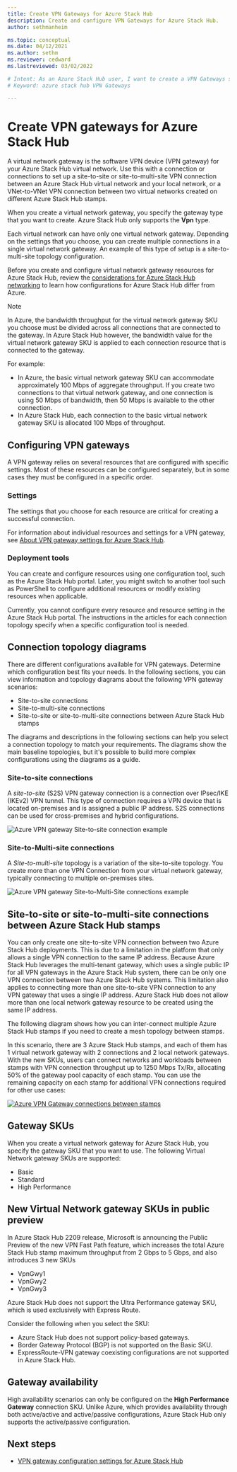 ```yaml
---
title: Create VPN Gateways for Azure Stack Hub 
description: Create and configure VPN Gateways for Azure Stack Hub.
author: sethmanheim

ms.topic: conceptual
ms.date: 04/12/2021
ms.author: sethm
ms.reviewer: cedward
ms.lastreviewed: 03/02/2022

# Intent: As an Azure Stack Hub user, I want to create a VPN Gateways so I can send traffic between my Azure virtual network and my on-premises site.
# Keyword: azure stack hub VPN Gateways

---
```



# Create VPN gateways for Azure Stack Hub

A virtual network gateway is the software VPN device (VPN gateway) for your Azure Stack Hub virtual network. Use this with a connection or connections to set up a site-to-site or site-to-multi-site VPN connection between an Azure Stack Hub virtual network and your local network, or a VNet-to-VNet VPN connection between two virtual networks created on different Azure Stack Hub stamps.

When you create a virtual network gateway, you specify the gateway type that you want to create. Azure Stack Hub only supports the **Vpn** type.

Each virtual network can have only one virtual network gateway. Depending on the settings that you choose, you can create multiple connections in a single virtual network gateway. An example of this type of setup is a site-to-multi-site topology configuration.

Before you create and configure virtual network gateway resources for Azure Stack Hub, review the [considerations for Azure Stack Hub networking](azure-stack-network-differences.md) to learn how configurations for Azure Stack Hub differ from Azure.

> [!NOTE]
> In Azure, the bandwidth throughput for the virtual network gateway SKU you choose must be divided across all connections that are connected to the gateway. In Azure Stack Hub however, the bandwidth value for the virtual network gateway SKU is applied to each connection resource that is connected to the gateway.
>
> For example:
>
> * In Azure, the basic virtual network gateway SKU can accommodate approximately 100 Mbps of aggregate throughput. If you create two connections to that virtual network gateway, and one connection is using 50 Mbps of bandwidth, then 50 Mbps is available to the other connection.
> * In Azure Stack Hub, each connection to the basic virtual network gateway SKU is allocated 100 Mbps of throughput.

## Configuring VPN gateways

A VPN gateway relies on several resources that are configured with specific settings. Most of these resources can be configured separately, but in some cases they must be configured in a specific order.

### Settings

The settings that you choose for each resource are critical for creating a successful connection.

For information about individual resources and settings for a VPN gateway, see [About VPN gateway settings for Azure Stack Hub](azure-stack-vpn-gateway-settings.md).

### Deployment tools

You can create and configure resources using one configuration tool, such as the Azure Stack Hub portal. Later, you might switch to another tool such as PowerShell to configure additional resources or modify existing resources when applicable. 

Currently, you cannot configure every resource and resource setting in the Azure Stack Hub portal. The instructions in the articles for each connection topology specify when a specific configuration tool is needed.

## Connection topology diagrams

There are different configurations available for VPN gateways. Determine which configuration best fits your needs. In the following sections, you can view information and topology diagrams about the following VPN gateway scenarios:

* Site-to-site connections
* Site-to-multi-site connections
* Site-to-site or site-to-multi-site connections between Azure Stack Hub stamps

The diagrams and descriptions in the following sections can help you select a connection topology to match your requirements. The diagrams show the main baseline topologies, but it's possible to build more complex configurations using the diagrams as a guide.

### Site-to-site connections

A *site-to-site* (S2S) VPN gateway connection is a connection over IPsec/IKE (IKEv2) VPN tunnel. This type of connection requires a VPN device that is located on-premises and is assigned a public IP address. S2S connections can be used for cross-premises and hybrid configurations.

![Azure VPN gateway Site-to-site connection example](media/azure-stack-vpn-gateway-about-vpn-gateways/vpngateway-site-to-site-topology.png)

### Site-to-Multi-site connections

A *Site-to-multi-site* topology is a variation of the site-to-site topology. You create more than one VPN Connection from your virtual network gateway, typically connecting to multiple on-premises sites.

![Azure VPN gateway Site-to-Multi-Site connections example](media/azure-stack-vpn-gateway-about-vpn-gateways/vpngateway-site-to-multi-site-topology.png)

## Site-to-site or site-to-multi-site connections between Azure Stack Hub stamps

You can only create one site-to-site VPN connection between two Azure Stack Hub deployments. This is due to a limitation in the platform that only allows a single VPN connection to the same IP address. Because Azure Stack Hub leverages the multi-tenant gateway, which uses a single public IP for all VPN gateways in the Azure Stack Hub system, there can be only one VPN connection between two Azure Stack Hub systems. This limitation also applies to connecting more than one site-to-site VPN connection to any VPN gateway that uses a single IP address. Azure Stack Hub does not allow more than one local network gateway resource to be created using the same IP address.

The following diagram shows how you can inter-connect multiple Azure Stack Hub stamps if you need to create a mesh topology between stamps.

In this scenario, there are 3 Azure Stack Hub stamps, and each of them has 1 virtual network gateway with 2 connections and 2 local network gateways. With the new SKUs, users can connect networks and workloads between stamps with VPN connection throughput up to 1250 Mbps Tx/Rx, allocating 50% of the gateway pool capacity of each stamp. You can use the remaining capacity on each stamp for additional VPN connections required for other use cases:

[![Azure VPN Gateway connections between stamps](media/azure-stack-vpn-fast-path-user/vpn-connections-between-azure-stack-hub-stamps.png)](media/azure-stack-vpn-fast-path-user/vpn-connections-between-azure-stack-hub-stamps.png#lightbox)

## Gateway SKUs

When you create a virtual network gateway for Azure Stack Hub, you specify the gateway SKU that you want to use. The following Virtual Network gateway SKUs are supported:

* Basic
* Standard
* High Performance
  
## New Virtual Network gateway SKUs in public preview

In Azure Stack Hub 2209 release, Microsoft is announcing the Public Preview of the new VPN Fast Path feature, which increases the total Azure Stack Hub stamp maximum throughput from 2 Gbps to 5 Gbps, and also introduces 3 new SKUs

* VpnGwy1
* VpnGwy2
* VpnGwy3

Azure Stack Hub does not support the Ultra Performance gateway SKU, which is used exclusively with Express Route.

Consider the following when you select the SKU:

* Azure Stack Hub does not support policy-based gateways.
* Border Gateway Protocol (BGP) is not supported on the Basic SKU.
* ExpressRoute-VPN gateway coexisting configurations are not supported in Azure Stack Hub.

## Gateway availability

High availability scenarios can only be configured on the **High Performance Gateway** connection SKU. Unlike Azure, which provides availability through both active/active and active/passive configurations, Azure Stack Hub only supports the active/passive configuration.


## Next steps

* [VPN gateway configuration settings for Azure Stack Hub](azure-stack-vpn-gateway-settings.md)